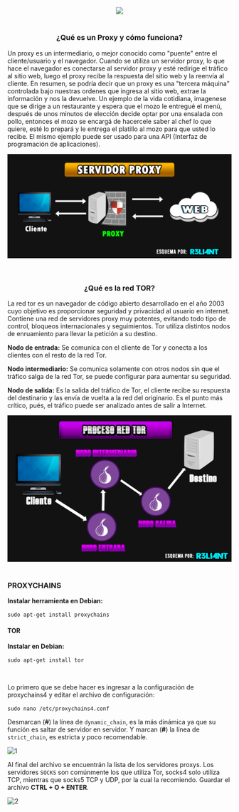 <p align="center">
  <a href="https://github.com/DenverCoder1/readme-typing-svg"><img src="https://readme-typing-svg.herokuapp.com?size=19&color=13F700&lines=Configuraci%C3%B3n+de+Proxychains+y+Tor"></a>
</p>

<h1 align="center"></h1>

<h3 align="center">¿Qué es un Proxy y cómo funciona?</h3>

Un proxy es un intermediario, o mejor conocido como "puente" entre el cliente/usuario y el navegador. Cuando se utiliza un servidor proxy, lo que hace el navegador es conectarse al servidor proxy y esté redirige el tráfico al sitio web, luego el proxy recibe la respuesta del sitio web y la reenvía al cliente. En resumen, se podría decir que un proxy es una "tercera máquina" controlada bajo nuestras ordenes que ingresa al sitio web, extrae la información y nos la devuelve. Un ejemplo de la vida cotidiana, imagenese que se dirige a un restaurante y espera que el mozo le entregué el menú, después de unos minutos de elección decide optar por una ensalada con pollo, entonces el mozo se encargá de hacercele saber al chef lo que quiere, esté lo prepará y le entrega el platillo al mozo para que usted lo recibe. El mismo ejemplo puede ser usado para una API (Interfaz de programación de aplicaciones).

<a href="#" align="center"><img src="https://github.com/R3LI4NT/articulos/blob/main/Seguridad/Anonimato/GNU-Linux/img/servidor_proxy.png"></a>

</br>

<h3 align="center">¿Qué es la red TOR?</h3>

La red tor es un navegador de código abierto desarrollado en el año 2003 cuyo objetivo es proporcionar seguridad y privacidad al usuario en internet. Contiene una red de servidores proxy muy potentes, evitando todo tipo de control, bloqueos internacionales y seguimientos. Tor utiliza distintos nodos de enruamiento para llevar la petición a su destino.

**Nodo de entrada:** Se comunica con el cliente de Tor y conecta a los clientes con el resto de la red Tor.

**Nodo intermediario:** Se comunica solamente con otros nodos sin que el tráfico salga de la red Tor, se puede configurar para aumentar su seguridad.

**Nodo de salida:** Es la salida del tráfico de Tor, el cliente recibe su respuesta del destinario y las envía de vuelta a la red del originario. Es el punto más crítico, pués, el tráfico puede ser analizado antes de salir a Internet.

<a href="#" align="center"><img src="https://github.com/R3LI4NT/articulos/blob/main/Seguridad/Anonimato/GNU-Linux/img/proceso_tor.png"></a>

<h1 align="center"></h1>


### PROXYCHAINS

**Instalar herramienta en Debian:**
```
sudo apt-get install proxychains
```

#### TOR
**Instalar en Debian:**
```
sudo apt-get install tor
```

</br>

Lo primero que se debe hacer es ingresar a la configuración de proxychains4 y editar el archivo de configuración:
```
sudo nano /etc/proxychains4.conf
```

Desmarcan (**#**) la línea de `dynamic_chain`, es la más dinámica ya que su función es saltar de servidor en servidor. Y marcan (**#**) la línea de `strict_chain`, es estricta y poco recomendable.

![1](https://user-images.githubusercontent.com/75953873/182004430-fbc2b6cb-c15c-4a31-8598-9633685efb03.png)

Al final del archivo se encuentrán la lista de los servidores proxys. Los servidores `SOCKS` son comúnmente los que utiliza Tor, socks4 solo utiliza TCP, mientras que socks5 TCP y UDP, por la cual la recomiendo. Guardar el archivo **CTRL + O + ENTER**.

![2](https://user-images.githubusercontent.com/75953873/182004552-68d77571-4664-4174-bc29-504291c2bebf.png)

